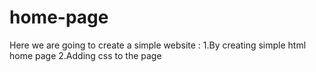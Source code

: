 # home-page
Here we are going to create a simple website :
              1.By creating simple html home page
              2.Adding css to the page
